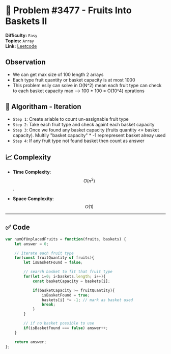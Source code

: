 
# 🧩 Problem #3477 - Fruits Into Baskets II

**Difficulty:** `Easy`  
**Topics:**  `Array`  
**Link:** [Leetcode](https://leetcode.com/problems/fruits-into-baskets-ii/description/)

## Observation 

- We can get max size of 100 length 2 arrays
- Each type fruit quantity or basket capacity is at most 1000
- This problem esily can solve in O(N^2) mean each fruit type can check to each basket capacity max --> 100 * 100 = O(10^4) oprations

## 🚀 Algoritham - Iteration

- `Step 1`: Create ariable to count un-assignable fruit type
- `Step 2`: Take each fruit type and check againt each basket capacity
- `Step 3`: Once we found any basket capacity (fruits quantity <= basket capacity). Multily "basket capacity" * -1 reprepresent basket alreay used
- `Step 4`: If any fruit type not found basket then count as answer

## 📈 Complexity

- **Time Complexity**: $$O(n^2)$$.

- **Space Complexity**: $$O(1)$$ 

---

## ✅ Code

```javascript []
var numOfUnplacedFruits = function(fruits, baskets) {
    let answer = 0;

    // iterate each fruit type
    for(const fruitQuantity of fruits){
        let isBasketFound = false;

        // search basket to fit that fruit type
        for(let i=0; i<baskets.length; i++){
            const basketCapacity = baskets[i];

            if(basketCapacity >= fruitQuantity){
                isBasketFound = true;
                baskets[i] *= -1; // mark as basket used
                break;
            }
        }

        // if no basket possible to use
        if(isBasketFound === false) answer++;
    }

    return answer;
};
```

